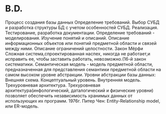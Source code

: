 # B.D.
Процесс создания базы данных
Определение требований.
Выбор СУБД и разработка структуры БД с учетом особенностей СУБД. 
Реализация. 
Тестирование, разработка документации. 
Определение требований - моделирования.
Изучение понятий и описаний. 
Описание информационных объектов или понятий предметной области и связей между ними. 
Описание ограничений целостности. 
Закон Мёрфи 
Сложная система,спроектированная наспех, никогда не работает,и исправить ее, чтобы заставить работать, невозможно.(16-й закон систематики. 
Семантическая модель - модель предметной области, предназначенная для представления семантики предметной области на самом высоком уровне абстракции. 
Уровни абстракции базы данных:
Внешняя схема. 
Концептуальный уровень. 
Внутренняя модель. 
Трехуровневая архитектура. 
Трехуровневая архитектура(инфологический, даталогический и физические уровни) 
позволяет обеспечить независимость хранимых данных от использующих их программ. 
1976г. Питер Чен: Entity-Relationship model, или ER-модель. 

